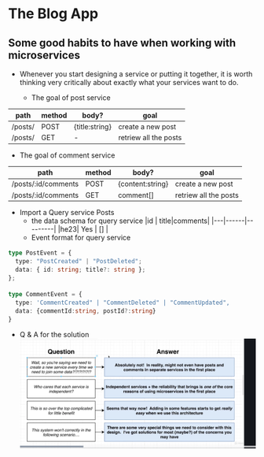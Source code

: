 # The Blog App

## Some good habits to have when working with microservices

- Whenever you start designing a service or putting it together, it is worth thinking very critically about exactly what your services want to do.

  - The goal of post service

| path    | method | body?          | goal                  |
| ------- | ------ | -------------- | --------------------- |
| /posts/ | POST   | {title:string} | create a new post     |
| /posts/ | GET    | -              | retriew all the posts |

- The goal of comment service

| path                | method | body?            | goal                  |
| ------------------- | ------ | ---------------- | --------------------- |
| /posts/:id/comments | POST   | {content:string} | create a new post     |
| /posts/:id/comments | GET    | comment[]        | retriew all the posts |

- Import a Query service Posts
  - the data schema for query service
    |id | title|comments|
    |---|------|---------|
    |he23| Yes | [] |
  - Event format for query service

```ts
type PostEvent = {
  type: "PostCreated" | "PostDeleted";
  data: { id: string; title?: string };
};

type CommentEvent = {
  type: 'CommentCreated" | "CommentDeleted" | "CommentUpdated",
  data: {commentId:string, postId?:string}
}
```

- Q & A for the solution
  ![qa](./imgs/section2.qa.png)
